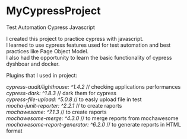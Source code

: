 # MyCypressProject
 Test Automation Cypress Javascript


I created this project to practice cypress with javascript. <br>
I learned to use cypress features used for test automation and best practices like Page Object Model. <br>
I also had the opportunity to learn the basic functionality of cypress dyshboar and docker.<br>


Plugins that I used in project:
 
*cypress-audit/lighthouse: ^1.4.2* // checking applications performances <br>
*cypress-dark: ^1.8.3* // dark them for cypress<br>
*cypress-file-upload: ^5.0.8* // to easly upload file in test<br>
*mocha-junit-reporter: ^2.2.1* // to create raports<br>
*mochawesome: ^7.1.3* // to create raports<br>
*mochawesome-merge: ^4.3.0* // to merge reports from mochawesome<br>
*mochawesome-report-generator: ^6.2.0* // to generate reports in HTML format<br>

